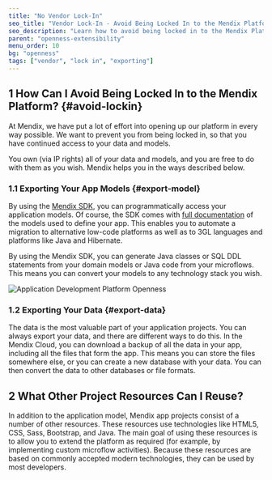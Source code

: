```yaml
---
title: "No Vendor Lock-In"
seo_title: "Vendor Lock-In - Avoid Being Locked In to the Mendix Platform"
seo_description: "Learn how to avoid being locked in to the Mendix Platform by exporting app models via the Mendix SDK & how to export data to a new database."
parent: "openness-extensibility"
menu_order: 10
bg: "openness"
tags: ["vendor", "lock in", "exporting"]
---
```


## 1 How Can I Avoid Being Locked In to the Mendix Platform? {#avoid-lockin}

At Mendix, we have put a lot of effort into opening up our platform in every way possible. We want to prevent you from being locked in, so that you have continued access to your data and models.

You own (via IP rights) all of your data and models, and you are free to do with them as you wish. Mendix helps you in the ways described below.

### 1.1 Exporting Your App Models {#export-model}

By using the [Mendix SDK](https://docs.mendix.com/apidocs-mxsdk/mxsdk/), you can programmatically access your application models. Of course, the SDK comes with [full documentation](https://apidocs.mendix.com/modelsdk/latest/index.html) of the models used to define your app. This enables you to automate a migration to alternative low-code platforms as well as to 3GL languages and platforms like Java and Hibernate.

By using the Mendix SDK, you can generate Java classes or SQL DDL statements from your domain models or Java code from your microflows. This means you can convert your models to any technology stack you wish.

![Application Development Platform Openness](attachments/platform-openness.png)

### 1.2 Exporting Your Data {#export-data}

The data is the most valuable part of your application projects. You can always export your data, and there are different ways to do this. In the Mendix Cloud, you can download a backup of all the data in your app, including all the files that form the app. This means you can store the files somewhere else, or you can create a new database with your data. You can then convert the data to other databases or file formats.

## 2 What Other Project Resources Can I Reuse?

In addition to the application model, Mendix app projects consist of a number of other resources. These resources use technologies like HTML5, CSS, Sass, Bootstrap, and Java. The main goal of using these resources is to allow you to extend the platform as required (for example, by implementing custom microflow activities). Because these resources are based on commonly accepted modern technologies, they can be used by most developers.

